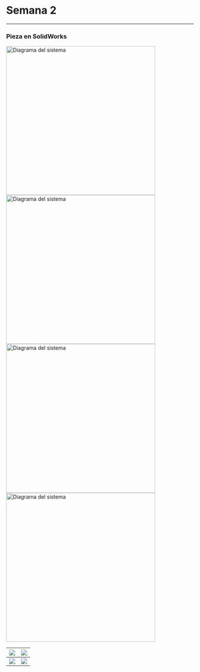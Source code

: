 # Semana 2

---
### Pieza en SolidWorks

<img src="https://anapaumen168.github.io/miportafolio_mecatronica/Proyecto_de_Ingenier%C3%ADa/imagenes/Capturadepantalla(1.2).png" alt="Diagrama del sistema" width="400">

<img src="https://anapaumen168.github.io/miportafolio_mecatronica/Proyecto_de_Ingenier%C3%ADa/imagenes/Capturadepantalla(1.3).png" alt="Diagrama del sistema" width="400">

<img src="https://anapaumen168.github.io/miportafolio_mecatronica/Proyecto_de_Ingenier%C3%ADa/imagenes/Capturadepantalla1.4.png" alt="Diagrama del sistema" width="400">

<img src="https://anapaumen168.github.io/miportafolio_mecatronica/Proyecto_de_Ingenier%C3%ADa/imagenes/Capturadepantalla1.png" alt="Diagrama del sistema" width="400">

| ![](https://anapaumen168.github.io/miportafolio_mecatronica/Proyecto_de_Ingenier%C3%ADa/imagenes/Capturadepantalla(1.2).png) | ![](https://anapaumen168.github.io/miportafolio_mecatronica/Proyecto_de_Ingenier%C3%ADa/imagenes/Capturadepantalla(1.3).png) |
|---------------------------|--------------------------|
| ![](https://anapaumen168.github.io/miportafolio_mecatronica/Proyecto_de_Ingenier%C3%ADa/imagenes/Capturadepantalla1.4.png) | ![](https://anapaumen168.github.io/miportafolio_mecatronica/Proyecto_de_Ingenier%C3%ADa/imagenes/Capturadepantalla1.png) |
